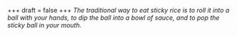 
+++
draft = false
+++
_The traditional way to eat sticky rice is to roll it into a ball with your hands, to dip the ball into a bowl of sauce, and to pop the sticky ball in your mouth._
